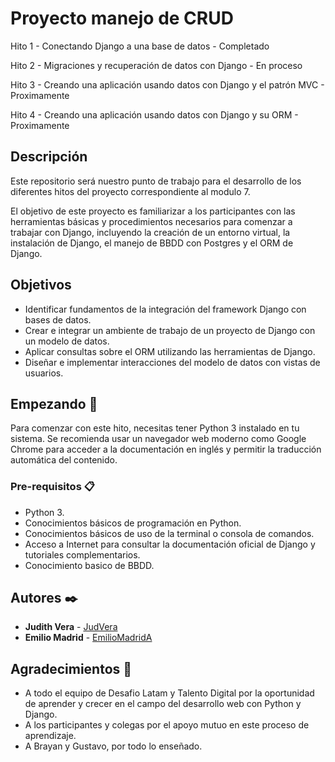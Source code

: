 # Proyecto manejo de CRUD

Hito 1 - Conectando Django a una base de datos - Completado

Hito 2 - Migraciones y recuperación de datos con Django - En proceso

Hito 3 - Creando una aplicación usando datos con Django y el patrón MVC - Proximamente

Hito 4 - Creando una aplicación usando datos con Django y su ORM - Proximamente



## Descripción

Este repositorio será nuestro punto de trabajo para el desarrollo de los diferentes hitos del proyecto correspondiente al modulo 7.

El objetivo de este proyecto es familiarizar a los participantes con las herramientas básicas y procedimientos necesarios para comenzar a trabajar con Django, incluyendo la creación de un entorno virtual, la instalación de Django, el manejo de BBDD con Postgres y el ORM de Django.

## Objetivos

- Identificar fundamentos de la integración del framework Django con bases de datos.
- Crear e integrar un ambiente de trabajo de un proyecto de Django con un modelo de datos.
- Aplicar consultas sobre el ORM utilizando las herramientas de Django.
- Diseñar e implementar interacciones del modelo de datos con vistas de usuarios.

## Empezando 🚀

Para comenzar con este hito, necesitas tener Python 3 instalado en tu sistema. Se recomienda usar un navegador web moderno como Google Chrome para acceder a la documentación en inglés y permitir la traducción automática del contenido.

### Pre-requisitos 📋

- Python 3.
- Conocimientos básicos de programación en Python.
- Conocimientos básicos de uso de la terminal o consola de comandos.
- Acceso a Internet para consultar la documentación oficial de Django y tutoriales complementarios.
- Conocimiento basico de BBDD.

## Autores ✒️

- **Judith Vera** - [JudVera](https://github.com/JudVera)
- **Emilio Madrid** - [EmilioMadridA](https://github.com/EmilioMadridA)

## Agradecimientos 🎁

- A todo el equipo de Desafio Latam y Talento Digital por la oportunidad de aprender y crecer en el campo del desarrollo web con Python y Django.
- A los participantes y colegas por el apoyo mutuo en este proceso de aprendizaje.
- A Brayan y Gustavo, por todo lo enseñado.